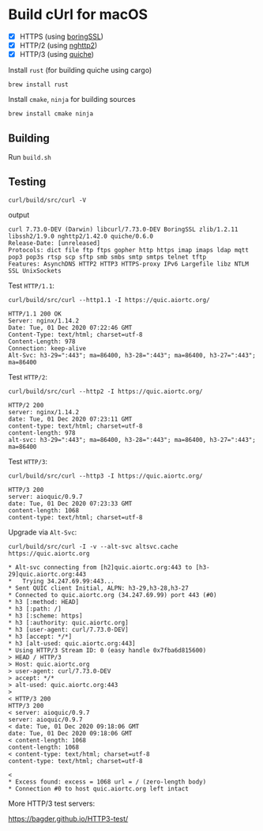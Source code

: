 # Build cUrl for macOS

- [x] HTTPS  (using [boringSSL](https://github.com/google/boringssl))
- [x] HTTP/2 (using [nghttp2](https://github.com/nghttp2/nghttp2))
- [x] HTTP/3 (using [quiche](https://github.com/cloudflare/quiche))

Install `rust` (for building quiche using cargo)

```
brew install rust
```

Install `cmake`, `ninja` for building sources

```
brew install cmake ninja
```

## Building

Run `build.sh`

## Testing

```
curl/build/src/curl -V
```

output

```
curl 7.73.0-DEV (Darwin) libcurl/7.73.0-DEV BoringSSL zlib/1.2.11 libssh2/1.9.0 nghttp2/1.42.0 quiche/0.6.0
Release-Date: [unreleased]
Protocols: dict file ftp ftps gopher http https imap imaps ldap mqtt pop3 pop3s rtsp scp sftp smb smbs smtp smtps telnet tftp 
Features: AsynchDNS HTTP2 HTTP3 HTTPS-proxy IPv6 Largefile libz NTLM SSL UnixSockets
```

Test `HTTP/1.1`:

```
curl/build/src/curl --http1.1 -I https://quic.aiortc.org/
```

```
HTTP/1.1 200 OK
Server: nginx/1.14.2
Date: Tue, 01 Dec 2020 07:22:46 GMT
Content-Type: text/html; charset=utf-8
Content-Length: 978
Connection: keep-alive
Alt-Svc: h3-29=":443"; ma=86400, h3-28=":443"; ma=86400, h3-27=":443"; ma=86400
```

Test `HTTP/2`:

```
curl/build/src/curl --http2 -I https://quic.aiortc.org/
```

```
HTTP/2 200 
server: nginx/1.14.2
date: Tue, 01 Dec 2020 07:23:11 GMT
content-type: text/html; charset=utf-8
content-length: 978
alt-svc: h3-29=":443"; ma=86400, h3-28=":443"; ma=86400, h3-27=":443"; ma=86400
```

Test `HTTP/3`:

```
curl/build/src/curl --http3 -I https://quic.aiortc.org/
```

```
HTTP/3 200
server: aioquic/0.9.7
date: Tue, 01 Dec 2020 07:23:33 GMT
content-length: 1068
content-type: text/html; charset=utf-8
```

Upgrade via `Alt-Svc`:

```
curl/build/src/curl -I -v --alt-svc altsvc.cache https://quic.aiortc.org
```

```
* Alt-svc connecting from [h2]quic.aiortc.org:443 to [h3-29]quic.aiortc.org:443
*   Trying 34.247.69.99:443...
* Sent QUIC client Initial, ALPN: h3-29,h3-28,h3-27
* Connected to quic.aiortc.org (34.247.69.99) port 443 (#0)
* h3 [:method: HEAD]
* h3 [:path: /]
* h3 [:scheme: https]
* h3 [:authority: quic.aiortc.org]
* h3 [user-agent: curl/7.73.0-DEV]
* h3 [accept: */*]
* h3 [alt-used: quic.aiortc.org:443]
* Using HTTP/3 Stream ID: 0 (easy handle 0x7fba6d815600)
> HEAD / HTTP/3
> Host: quic.aiortc.org
> user-agent: curl/7.73.0-DEV
> accept: */*
> alt-used: quic.aiortc.org:443
> 
< HTTP/3 200
HTTP/3 200
< server: aioquic/0.9.7
server: aioquic/0.9.7
< date: Tue, 01 Dec 2020 09:18:06 GMT
date: Tue, 01 Dec 2020 09:18:06 GMT
< content-length: 1068
content-length: 1068
< content-type: text/html; charset=utf-8
content-type: text/html; charset=utf-8

< 
* Excess found: excess = 1068 url = / (zero-length body)
* Connection #0 to host quic.aiortc.org left intact
```

More HTTP/3 test servers: 

https://bagder.github.io/HTTP3-test/